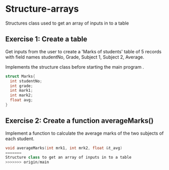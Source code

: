 # Structure-arrays
Structures class used to get an array of inputs in to a table

## Exercise 1: Create a table 
Get inputs from the user to create a 'Marks of students' table of 5 records with field names studentNo, Grade, Subject 1, Subject 2, Average.

Implements the structure class before starting the main program .

```cpp
struct Marks{
  int studentNo;
  int grade;
  int mark1;
  int mark2;
  float avg;
}
```
## Exercise 2: Create a function averageMarks()
Implement a function to calculate the average marks of the two subjects of each student. 

```cpp
void averageMarks(int mrk1, int mrk2, float &t_avg)
=======
Structure class to get an array of inputs in to a table
>>>>>>> origin/main

